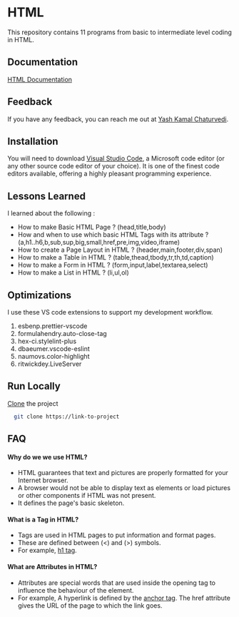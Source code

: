 # HTML

This repository contains 11 programs from basic to intermediate level coding in HTML.

## Documentation

[HTML Documentation](https://devdocs.io/html/)

## Feedback

If you have any feedback, you can reach me out at [Yash Kamal Chaturvedi](https://twitter.com/yashkamalchatu1?lang=en).

## Installation 

You will need to download [Visual Studio Code](https://code.visualstudio.com/docs), a Microsoft code editor (or any other source code editor of your choice). It is one of the finest code editors available, offering a highly pleasant programming experience.

## Lessons Learned

I learned about the following :
- How to make Basic HTML Page ? (head,title,body)
- How and when to use which basic HTML Tags with its attribute ? (a,h1..h6,b,sub,sup,big,small,href,pre,img,video,iframe)
- How to create a Page Layout in HTML ? (header,main,footer,div,span)
- How to make a Table in HTML ? (table,thead,tbody,tr,th,td,caption)
- How to make a Form in HTML ? (form,input,label,textarea,select)
- How to make a List in HTML ? (li,ul,ol)

## Optimizations

I use these VS code extensions to support my development workflow.  

1.	esbenp.prettier-vscode
2.	formulahendry.auto-close-tag
3.	hex-ci.stylelint-plus
4.	dbaeumer.vscode-eslint
5.	naumovs.color-highlight
6.	ritwickdey.LiveServer

## Run Locally

[Clone](https://youtu.be/CKcqniGu3tA) the project

```bash
  git clone https://link-to-project
```

## FAQ

#### Why do we we use HTML?

- HTML guarantees that text and pictures are properly formatted for your Internet browser. 
- A browser would not be able to display text as elements or load pictures or other components if HTML was not present. 
- It defines the page's basic skeleton.

#### What is a Tag in HTML?

- Tags are used in HTML pages to put information and format pages.
- These are defined between (<) and (>) symbols. 
- For example, [h1 tag](https://www.w3schools.com/tags/tag_hn.asp).

#### What are Attributes in HTML?

- Attributes are special words that are used inside the opening tag to influence the behaviour of the element.
- For example, A hyperlink is defined by the [anchor tag](https://www.w3schools.com/tags/tag_a.asp). The href attribute gives the URL of the page to which the link goes.
